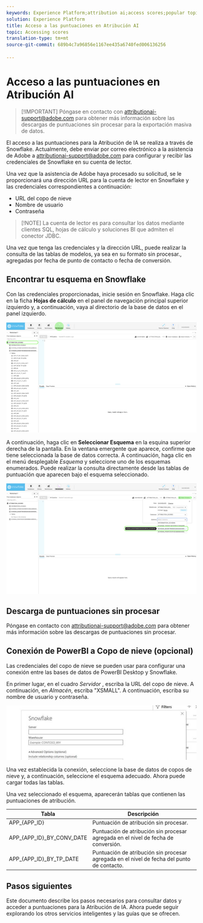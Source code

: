 ```yaml
---
keywords: Experience Platform;attribution ai;access scores;popular topics
solution: Experience Platform
title: Acceso a las puntuaciones en Atribución AI
topic: Accessing scores
translation-type: tm+mt
source-git-commit: 689b4c7a96856e1167ee435a6740fed006136256

---
```



# Acceso a las puntuaciones en Atribución AI

>[!IMPORTANT] Póngase en contacto con attributionai-support@adobe.com para obtener más información sobre las descargas de puntuaciones sin procesar para la exportación masiva de datos.

El acceso a las puntuaciones para la Atribución de IA se realiza a través de Snowflake. Actualmente, debe enviar por correo electrónico a la asistencia de Adobe a attributionai-support@adobe.com para configurar y recibir las credenciales de Snowflake en su cuenta de lector.

Una vez que la asistencia de Adobe haya procesado su solicitud, se le proporcionará una dirección URL para la cuenta de lector en Snowflake y las credenciales correspondientes a continuación:

- URL del copo de nieve
- Nombre de usuario
- Contraseña

>[!NOTE] La cuenta de lector es para consultar los datos mediante clientes SQL, hojas de cálculo y soluciones BI que admiten el conector JDBC.

Una vez que tenga las credenciales y la dirección URL, puede realizar la consulta de las tablas de modelos, ya sea en su formato sin procesar., agregadas por fecha de punto de contacto o fecha de conversión.

## Encontrar tu esquema en Snowflake

Con las credenciales proporcionadas, inicie sesión en Snowflake. Haga clic en la ficha **Hojas de cálculo** en el panel de navegación principal superior izquierdo y, a continuación, vaya al directorio de la base de datos en el panel izquierdo.

![Hojas de cálculo y navegación](./images/download-scores/edited_snowflake_1.png)

A continuación, haga clic en **Seleccionar Esquema** en la esquina superior derecha de la pantalla. En la ventana emergente que aparece, confirme que tiene seleccionada la base de datos correcta. A continuación, haga clic en el menú desplegable *Esquema* y seleccione uno de los esquemas enumerados. Puede realizar la consulta directamente desde las tablas de puntuación que aparecen bajo el esquema seleccionado.

![buscar un esquema](./images/download-scores/edited_snowflake_2.png)

## Descarga de puntuaciones sin procesar

Póngase en contacto con attributionai-support@adobe.com para obtener más información sobre las descargas de puntuaciones sin procesar.

## Conexión de PowerBI a Copo de nieve (opcional)

Las credenciales del copo de nieve se pueden usar para configurar una conexión entre las bases de datos de PowerBI Desktop y Snowflake.

En primer lugar, en el cuadro *Servidor* , escriba la URL del copo de nieve. A continuación, en *Almacén*, escriba &quot;XSMALL&quot;. A continuación, escriba su nombre de usuario y contraseña.

![ejemplo de POWERBI](./images/download-scores/powerbi-snowflake.png)

Una vez establecida la conexión, seleccione la base de datos de copos de nieve y, a continuación, seleccione el esquema adecuado. Ahora puede cargar todas las tablas.

Una vez seleccionado el esquema, aparecerán tablas que contienen las puntuaciones de atribución.

| Tabla | Descripción |
| ----- | ----------- |
| APP_{APP_ID} | Puntuación de atribución sin procesar. |
| APP_{APP_ID}_BY_CONV_DATE | Puntuación de atribución sin procesar agregada en el nivel de fecha de conversión. |
| APP_{APP_ID}_BY_TP_DATE | Puntuación de atribución sin procesar agregada en el nivel de fecha del punto de contacto. |

## Pasos siguientes

Este documento describe los pasos necesarios para consultar datos y acceder a puntuaciones para la Atribución de IA. Ahora puede seguir explorando los otros servicios [](../home.md) inteligentes y las guías que se ofrecen.